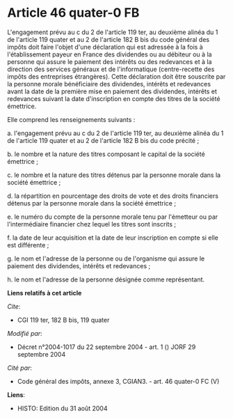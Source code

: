 # Article 46 quater-0 FB

L'engagement prévu au c du 2 de l'article 119 ter, au deuxième alinéa du 1 de l'article 119 quater et au 2 de l'article 182 B
bis du code général des impôts doit faire l'objet d'une déclaration qui est adressée à la fois à l'établissement payeur en
France des dividendes ou au débiteur ou à la personne qui assure le paiement des intérêts ou des redevances et à la direction
des services généraux et de l'informatique (centre-recette des impôts des entreprises étrangères). Cette déclaration doit
être souscrite par la personne morale bénéficiaire des dividendes, intérêts et redevances avant la date de la première mise
en paiement des dividendes, intérêts et redevances suivant la date d'inscription en compte des titres de la société
émettrice.

Elle comprend les renseignements suivants :

a. l'engagement prévu au c du 2 de l'article 119 ter, au deuxième alinéa du 1 de l'article 119 quater et au 2 de l'article
182 B bis du code précité ;

b. le nombre et la nature des titres composant le capital de la société émettrice ;

c. le nombre et la nature des titres détenus par la personne morale dans la société émettrice ;

d. la répartition en pourcentage des droits de vote et des droits financiers détenus par la personne morale dans la société
émettrice ;

e. le numéro du compte de la personne morale tenu par l'émetteur ou par l'intermédiaire financier chez lequel les titres sont
inscrits ;

f. la date de leur acquisition et la date de leur inscription en compte si elle est différente ;

g. le nom et l'adresse de la personne ou de l'organisme qui assure le paiement des dividendes, intérêts et redevances ;

h. le nom et l'adresse de la personne désignée comme représentant.

**Liens relatifs à cet article**

_Cite_:

  - CGI 119 ter, 182 B bis, 119 quater

_Modifié par_:

  - Décret n°2004-1017 du 22 septembre 2004 - art. 1 () JORF 29 septembre 2004

_Cité par_:

  - Code général des impôts, annexe 3, CGIAN3. - art. 46 quater-0 FC (V)

**Liens**:

  - HISTO: Edition du 31 août 2004
